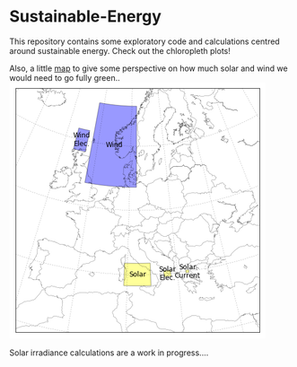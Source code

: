 # Sustainable-Energy

This repository contains some exploratory code and calculations centred around sustainable energy. Check out the chloropleth plots!

Also, a little [map](Land%20area%20for%20energy%20generation) to give some perspective on how much solar and wind we would need to go fully green..
![sustainable energy map](Land%20area%20for%20energy%20generation/europe_energy_reqs.png)

Solar irradiance calculations are a work in progress....
